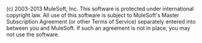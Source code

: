 (c) 2003-2013 MuleSoft, Inc. This software is protected under international
copyright law. All use of this software is subject to MuleSoft's Master
Subscription Agreement (or other Terms of Service) separately entered
into between you and MuleSoft. If such an agreement is not in
place, you may not use the software.